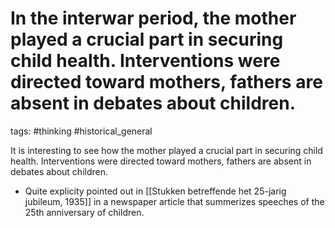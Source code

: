 # In the interwar period, the mother played a crucial part in securing child health. Interventions were directed toward mothers, fathers are absent in debates about children.
tags: #thinking #historical_general 

It is interesting to see how the mother played a crucial part in securing child health. Interventions were directed toward mothers, fathers are absent in debates about children.

- Quite explicity pointed out in [[Stukken betreffende het 25-jarig jubileum, 1935]] in a newspaper article that summerizes speeches of the 25th anniversary of children.